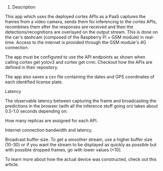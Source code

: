 1. Description


This app which uses the deployed cortex APIs as a PaaS captures the frames from a video camera, sends them for inferencing to the cortex APIs, recombines them after the responses are received and then the detections/recognitions are overlayed on the output stream. This is done on the car's dashcam (composed of the Raspberry Pi + GSM module) in real-time. Access to the internet is provided through the GSM module's 4G connection.

The app must be configured to use the API endpoints as shown when calling cortex get yolov3 and cortex get crnn. Checkout how the APIs are defined in their repository.

The app also saves a csv file containing the dates and GPS coordinates of each identified license plate.

Latency


The observable latency between capturing the frame and broadcasting the predictions in the browser (with all the inference stuff going on) takes about 0.5-1.0 seconds depending on:

How many replicas are assigned for each API.

Internet connection bandwidth and latency.

Broadcast buffer size. To get a smoother stream, use a higher buffer size (10-30) or if you want the stream to be displayed as quickly as possible but with possible dropped frames, go with lower values (<10).

To learn more about how the actual device was constructed, check out this article.
